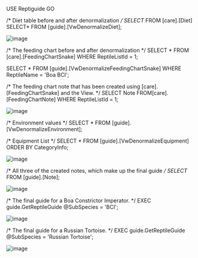 
USE Reptiguide
GO

/* Diet table before and after denormalization */
SELECT* FROM [care].[Diet]
SELECT* FROM [guide].[VwDenormalizeDiet];

![image](https://user-images.githubusercontent.com/98998250/221330941-515863f8-40a1-4c1e-af79-660ce40e6792.png)

/* The feeding chart before and after denormalization */
SELECT * FROM [care].[FeedingChartSnake]
WHERE ReptileListId = 1;

SELECT * FROM [guide].[VwDenormalizeFeedingChartSnake]
WHERE ReptileName = 'Boa BCI';

/* The feeding chart note that has been created using [care].[FeedingChartSnake] and the View. */
SELECT Note FROM[care].[FeedingChartNote]
WHERE ReptileListId = 1;

![image](https://user-images.githubusercontent.com/98998250/221331171-5021d8db-cfbc-438f-9126-32ec3966d872.png)

/* Environment values */
SELECT * FROM [guide].[VwDenormalizeEnvironment];

/* Equipment List */
SELECT * FROM [guide].[VwDenormalizeEquipment]
ORDER BY CategoryInfo;

![image](https://user-images.githubusercontent.com/98998250/221331243-a83990b1-78e1-4b38-abb3-64e2069d90f3.png)


/* All three of the created notes, which make up the final guide */
SELECT* FROM [guide].[Note];

![image](https://user-images.githubusercontent.com/98998250/221331507-64819831-74e9-44ab-8b11-23e5655db2f1.png)

/* The final guide for a Boa Constrictor Imperator. */
EXEC guide.GetReptileGuide @SubSpecies = 'BCI';

![image](https://user-images.githubusercontent.com/98998250/221331541-38414211-a82f-45dc-8405-4afe569faf80.png)

/* The final guide for a Russian Tortoise. */
EXEC guide.GetReptileGuide @SubSpecies = 'Russian Tortoise';

![image](https://user-images.githubusercontent.com/98998250/221331635-3aabffe0-7b2a-4c20-94a1-e56f462b4aea.png)
